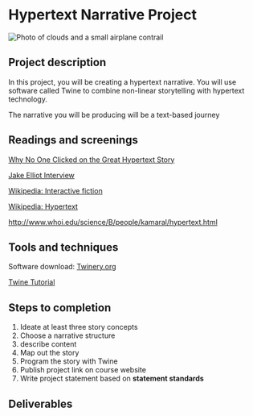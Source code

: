 # Hypertext Narrative Project
![Photo of clouds and a small airplane contrail](https://unsplash.it/3000/1500?image=38)
## Project description
 In this project, you will be creating a hypertext narrative. You will use software called Twine to combine non-linear storytelling with hypertext technology. 
 
 The narrative you will be producing will be a text-based journey
 
## Readings and screenings

[Why No One Clicked on the Great Hypertext Story](http://www.wired.com/2013/04/hypertext/)

[Jake Elliot Interview](http://gameological.com/2013/01/jake-elliott-writer-and-designer-of-kentucky-route-zero/)

[Wikipedia: Interactive fiction](https://en.wikipedia.org/wiki/Interactive_fiction)

[Wikipedia: Hypertext](https://en.wikipedia.org/wiki/Hypertext)

http://www.whoi.edu/science/B/people/kamaral/hypertext.html

## Tools and techniques
Software download: [Twinery.org](https://twinery.org/)

[Twine Tutorial](http://www.auntiepixelante.com/twine/)
## Steps to completion
1. Ideate at least three story concepts
2. Choose a narrative structure
3. describe content
4. Map out the story
5. Program the story with Twine
6. Publish project link on course website
7. Write project statement based on **statement standards**

## Deliverables
